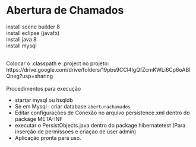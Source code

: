 # Abertura de Chamados

install scene builder 8<br>
install eclipse (javafx)<br>
install java 8<br>
install mysql<br>

<br>
Colocar o .classpath e .project no projeto: <br>
https://drive.google.com/drive/folders/19pbs9CCl4IgQfZcmKWLi6Cp6oABlQneg?usp=sharing
<br><br>
Procedimentos para execução

- startar mysql ou hsqldb
- Se em Mysql : criar database `aberturachamados`
- Editar configurações de Conexão no arquivo persistence.xml dentro do package META-INF
- executar o PersistObjects.java dentro do package hibernatetest (Para inserção de permissoes e criaçao de user admin)
- Aplicação pronta para uso.
